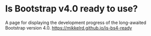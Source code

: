# Is Bootstrap v4.0 ready to use?
A page for displaying the development progress of the long-awaited Bootstrap version 4.0. https://mikkelrd.github.io/is-bs4-ready

